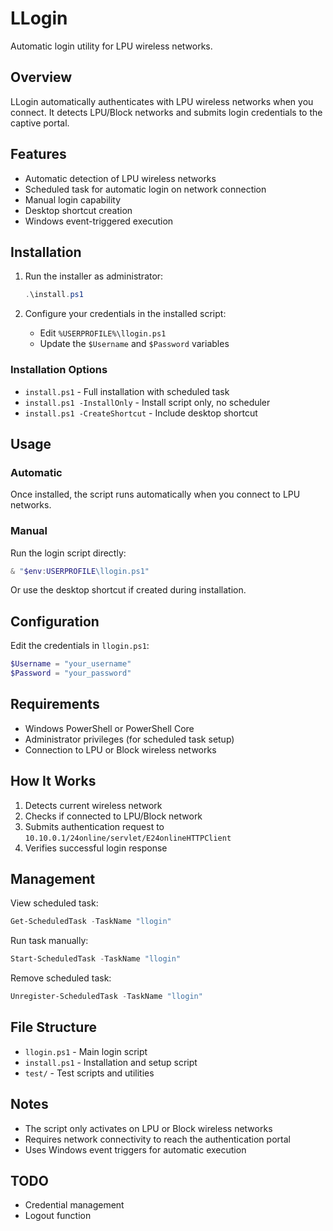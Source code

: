 # LLogin

Automatic login utility for LPU wireless networks.

## Overview

LLogin automatically authenticates with LPU wireless networks when you connect. It detects LPU/Block networks and submits login credentials to the captive portal.

## Features

- Automatic detection of LPU wireless networks
- Scheduled task for automatic login on network connection
- Manual login capability
- Desktop shortcut creation
- Windows event-triggered execution

## Installation

1. Run the installer as administrator:
   ```powershell
   .\install.ps1
   ```

2. Configure your credentials in the installed script:
   - Edit `%USERPROFILE%\llogin.ps1`
   - Update the `$Username` and `$Password` variables

### Installation Options

- `install.ps1` - Full installation with scheduled task
- `install.ps1 -InstallOnly` - Install script only, no scheduler
- `install.ps1 -CreateShortcut` - Include desktop shortcut

## Usage

### Automatic
Once installed, the script runs automatically when you connect to LPU networks.

### Manual
Run the login script directly:
```powershell
& "$env:USERPROFILE\llogin.ps1"
```

Or use the desktop shortcut if created during installation.

## Configuration

Edit the credentials in `llogin.ps1`:
```powershell
$Username = "your_username"
$Password = "your_password"
```

## Requirements

- Windows PowerShell or PowerShell Core
- Administrator privileges (for scheduled task setup)
- Connection to LPU or Block wireless networks

## How It Works

1. Detects current wireless network
2. Checks if connected to LPU/Block network
3. Submits authentication request to `10.10.0.1/24online/servlet/E24onlineHTTPClient`
4. Verifies successful login response

## Management

View scheduled task:
```powershell
Get-ScheduledTask -TaskName "llogin"
```

Run task manually:
```powershell
Start-ScheduledTask -TaskName "llogin"
```

Remove scheduled task:
```powershell
Unregister-ScheduledTask -TaskName "llogin"
```

## File Structure

- `llogin.ps1` - Main login script
- `install.ps1` - Installation and setup script
- `test/` - Test scripts and utilities

## Notes

- The script only activates on LPU or Block wireless networks
- Requires network connectivity to reach the authentication portal
- Uses Windows event triggers for automatic execution

## TODO
- Credential management
- Logout function
